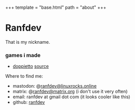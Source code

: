 +++
template = "base.html"
path = "about"
+++

# Ranfdev

That is my nickname.

### games i made

- [doppietto](https://ranfdev.github.io/doppietto)
  [source](https://github.com/ranfdev/doppietto)

Where to find me:

- mastodon: @ranfdev@linuxrocks.online
- matrix: @ranfdev@matrix.org (i don't use it very often)
- email: ranfdev at gmail dot com (it looks cooler like this)
- github: [ranfdev](https://github.com/ranfdev)
